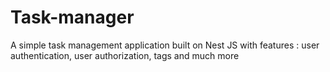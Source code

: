# Task-manager
A simple task management application built on Nest JS  with features : user authentication, user authorization, tags and much more  
